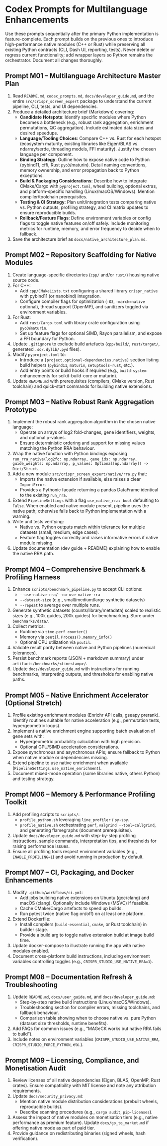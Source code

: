 # Codex Prompts for Multilanguage Enhancements

Use these prompts sequentially after the primary Python implementation is feature-complete. Each prompt builds on the previous ones to introduce high-performance native modules (C++ or Rust) while preserving all existing Python contracts (CLI, Dash UI, reporting, tests). Never delete or regress current functionality; add wrapper layers so Python remains the orchestrator. Document all changes thoroughly.

## Prompt M01 – Multilanguage Architecture Master Plan

1. Read `README.md`, `codex_prompts.md`, `docs/developer_guide.md`, and the entire `src/crispr_screen_expert` package to understand the current pipeline, CLI, tests, and UI dependencies.
2. Produce a detailed architecture brief (Markdown) covering:
   - **Candidate Hotspots**: Identify specific modules where Python becomes a bottleneck (e.g., robust rank aggregation, enrichment permutations, QC aggregation). Include estimated data sizes and desired speedups.
   - **Language/Tooling Choices**: Compare C++ vs. Rust for each hotspot (ecosystem maturity, existing libraries like Eigen/BLAS vs. ndarray/serde, threading models, FFI maturity). Justify the chosen language per component.
   - **Binding Strategy**: Outline how to expose native code to Python (pybind11, cffi, Rust `pyo3`/maturin). Detail naming conventions, memory ownership, and error propagation back to Python exceptions.
   - **Build & Packaging Considerations**: Describe how to integrate CMake/Cargo with `pyproject.toml`, wheel building, optional extras, and platform-specific handling (Linux/macOS/Windows). Mention compiler/toolchain prerequisites.
   - **Testing & CI Strategy**: Plan unit/integration tests comparing native vs. Python outputs, profiling strategy, and CI matrix updates to ensure reproducible builds.
   - **Rollback/Feature Flags**: Define environment variables or config flags to toggle native features on/off safely. Include monitoring metrics for runtime, memory, and error frequency to decide when to fallback.
3. Save the architecture brief as `docs/native_architecture_plan.md`.

## Prompt M02 – Repository Scaffolding for Native Modules

1. Create language-specific directories (`cpp/` and/or `rust/`) housing native source code.
2. For C++:
   - Add `cpp/CMakeLists.txt` configuring a shared library `crispr_native` with pybind11 (or nanobind) integration.
   - Configure compiler flags for optimization (`-O3`, `-march=native` optional), thread support (OpenMP), and sanitizers toggled via environment variables.
3. For Rust:
   - Add `rust/Cargo.toml` with library crate configuration using `pyo3`/`maturin`.
   - Set up feature flags for optional SIMD, Rayon parallelism, and expose a FFI boundary for Python.
4. Update `.gitignore` to exclude build artefacts (`cpp/build/`, `rust/target/`, generated `.so/.dylib/.pyd` files).
5. Modify `pyproject.toml` to:
   - Introduce a `[project.optional-dependencies.native]` section listing build helpers (`pybind11`, `maturin`, `setuptools-rust`, etc.).
   - Add entry points or build hooks if required (e.g., `build-system` enhancements for scikit-build-core or maturin).
6. Update `README.md` with prerequisites (compilers, CMake version, Rust toolchain) and quick-start commands for building native extensions.

## Prompt M03 – Native Robust Rank Aggregation Prototype

1. Implement the robust rank aggregation algorithm in the chosen native language:
   - Operate on arrays of log2 fold-changes, gene identifiers, weights, and optional p-values.
   - Ensure deterministic ordering and support for missing values matching the Python RRA behaviour.
2. Wrap the native function with Python bindings exposing `run_rra_native(log2fc: np.ndarray, gene_ids: np.ndarray, guide_weights: np.ndarray, p_values: Optional[np.ndarray]) -> Dict/Struct`.
3. Add a new module `src/crispr_screen_expert/native/rra.py` that:
   - Imports the native extension if available, else raises a clear `ImportError`.
   - Provides a Pythonic facade returning a pandas DataFrame identical to the existing `run_rra`.
4. Extend `PipelineSettings` with a flag `use_native_rra: bool` defaulting to `False`. When enabled and native module present, pipeline uses the native path; otherwise falls back to Python implementation with a warning.
5. Write unit tests verifying:
   - Native vs. Python outputs match within tolerance for multiple datasets (small, medium, edge cases).
   - Feature flag toggles correctly and raises informative errors if native module missing.
6. Update documentation (dev guide + README) explaining how to enable the native RRA path.

## Prompt M04 – Comprehensive Benchmark & Profiling Harness

1. Enhance `scripts/benchmark_pipeline.py` to accept CLI options:
   - `--use-native-rra/--no-use-native-rra`
   - `--dataset-size` (e.g., small/medium/large synthetic datasets)
   - `--repeat` to average over multiple runs.
2. Generate synthetic datasets (counts/library/metadata) scaled to realistic sizes (e.g., 100k guides, 200k guides) for benchmarking. Store under `benchmarks/data/`.
3. Collect metrics:
   - Runtime via `time.perf_counter()`
   - Memory via `psutil.Process().memory_info()`
   - Optional CPU utilization via `psutil`.
4. Validate result parity between native and Python pipelines (numerical tolerances).
5. Persist benchmark reports (JSON + markdown summary) under `artifacts/benchmarks/<timestamp>/`.
6. Update `docs/developer_guide.md` with instructions for running benchmarks, interpreting outputs, and thresholds for enabling native paths.

## Prompt M05 – Native Enrichment Accelerator (Optional Stretch)

1. Profile existing enrichment modules (Enrichr API calls, gseapy prerank). Identify routines suitable for native acceleration (e.g., permutation tests, hypergeometric loops).
2. Implement a native enrichment engine supporting batch evaluation of gene sets with:
   - Hypergeometric probability calculation with high precision.
   - Optional GPU/SIMD acceleration considerations.
3. Expose synchronous and asynchronous APIs; ensure fallback to Python when native module or dependencies missing.
4. Extend pipeline to use native enrichment when available (`PipelineSettings.use_native_enrichment`).
5. Document mixed-mode operation (some libraries native, others Python) and testing strategy.

## Prompt M06 – Memory & Performance Profiling Toolkit

1. Add profiling scripts to `scripts/`:
   - `profile_python.sh` leveraging `line_profiler` / `py-spy`.
   - `profile_native.sh` orchestrating `perf`, `valgrind --tool=callgrind`, and generating flamegraphs (document prerequisites).
2. Update `docs/developer_guide.md` with step-by-step profiling instructions, sample commands, interpretation tips, and thresholds for raising performance issues.
3. Ensure all profiling tools respect environment variables (e.g., `ENABLE_PROFILING=1`) and avoid running in production by default.

## Prompt M07 – CI, Packaging, and Docker Enhancements

1. Modify `.github/workflows/ci.yml`:
   - Add jobs building native extensions on Ubuntu (gcc/clang) and macOS (clang). Optionally include Windows (MSVC) if feasible.
   - Cache CMake/Cargo artefacts to speed up builds.
   - Run pytest twice (native flag on/off) on at least one platform.
2. Extend Dockerfile:
   - Install compilers (`build-essential`, `cmake`, or Rust toolchain) in builder stage.
   - Provide a build arg to toggle native extension build at image build time.
3. Update docker-compose to illustrate running the app with native modules enabled.
4. Document cross-platform build instructions, including environment variables controlling toggles (e.g., `CRISPR_STUDIO_USE_NATIVE_RRA=1`).

## Prompt M08 – Documentation Refresh & Troubleshooting

1. Update `README.md`, `docs/user_guide.md`, and `docs/developer_guide.md`:
   - Step-by-step native build instructions (Linux/macOS/Windows).
   - Troubleshooting section for compiler errors, missing toolchains, and fallback behaviour.
   - Comparison table showing when to choose native vs. pure Python (dataset size thresholds, runtime benefits).
2. Add FAQs for common issues (e.g., “MAGeCK works but native RRA fails to build”).
3. Include notes on environment variables (`CRISPR_STUDIO_USE_NATIVE_RRA`, `CRISPR_STUDIO_FORCE_PYTHON`, etc.).

## Prompt M09 – Licensing, Compliance, and Monetisation Audit

1. Review licenses of all native dependencies (Eigen, BLAS, OpenMP, Rust crates). Ensure compatibility with MIT license and note any attribution requirements.
2. Update `docs/security_privacy.md`:
   - Mention native module distribution considerations (prebuilt wheels, reproducible builds).
   - Describe scanning procedures (e.g., `cargo audit`, `pip-licenses`).
3. Assess the impact of native modules on monetisation tiers (e.g., native performance as premium feature). Update `docs/go_to_market.md` if offering native mode as part of paid tier.
4. Provide guidance on redistributing binaries (signed wheels, hash verification).
